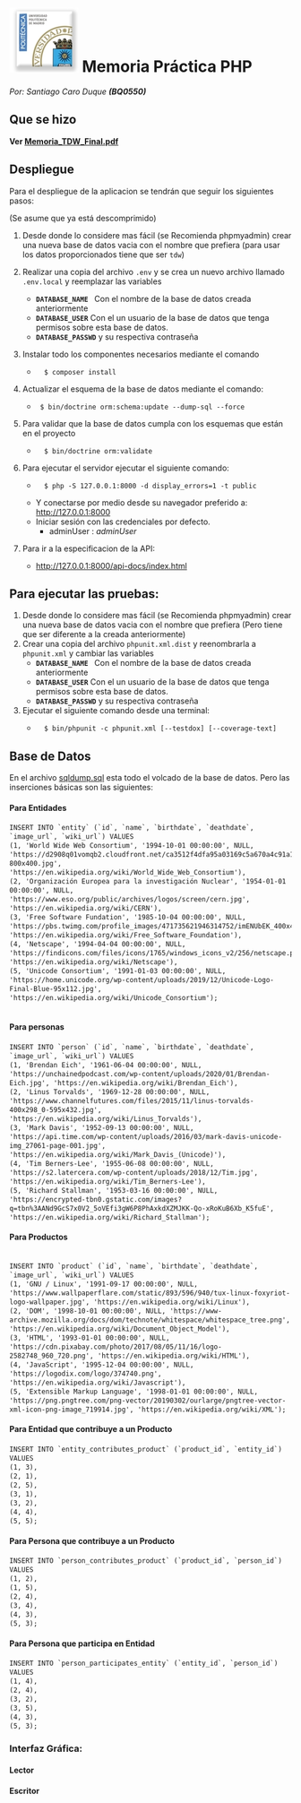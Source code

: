 # ![logo UPM](https://raw.githubusercontent.com/laracabrera/AOS/master/tarea1/logo_upm.jpg) Memoria Práctica PHP
*Por: Santiago Caro Duque* ***(BQ0550)***

## Que se hizo
**Ver [Memoria_TDW_Final.pdf](Memoria_TDW_Final.pdf)**

## Despliegue

Para el despliegue de la aplicacion se tendrán que seguir los siguientes pasos: 

(Se asume que ya está descomprimido)


1. Desde donde lo considere mas fácil (se Recomienda phpmyadmin) crear una nueva base de datos vacia con el nombre que prefiera (para usar los datos proporcionados tiene que ser ``` tdw ```)
1. Realizar una copia del archivo ``` .env ``` y se crea un nuevo archivo llamado ``` .env.local ``` y reemplazar las variables
    * **```DATABASE_NAME ```** Con el nombre de la base de datos creada anteriormente
    * **```DATABASE_USER```** Con el un usuario de la base de datos que tenga permisos sobre esta base de datos.
    * **```DATABASE_PASSWD```** y su respectiva contraseña
1. Instalar todo los componentes necesarios mediante el comando
    * ```
        $ composer install 
         ```

1. Actualizar el esquema de la base de datos mediante el comando: 
    * ```
       $ bin/doctrine orm:schema:update --dump-sql --force
        ```
1. Para validar que la base de datos cumpla con los esquemas que están en el proyecto
    * ```
        $ bin/doctrine orm:validate
        ```
1. Para ejecutar el servidor ejecutar el siguiente comando:
    * ```
        $ php -S 127.0.0.1:8000 -d display_errors=1 -t public 
        ```
    * Y conectarse por medio desde su navegador preferido a: http://127.0.0.1:8000
    * Iniciar sesión con las credenciales por defecto.
      - adminUser : *adminUser*
1. Para ir a la especificacion de la API:
   * http://127.0.0.1:8000/api-docs/index.html
## Para ejecutar las pruebas:

1.  Desde donde lo considere mas fácil (se Recomienda phpmyadmin) crear una nueva base de datos vacia con el nombre que prefiera (Pero tiene que ser diferente a la creada anteriormente)
1. Crear una copia del archivo ``` phpunit.xml.dist ``` y reenombrarla a ``` phpunit.xml ``` y cambiar las variables
    * **```DATABASE_NAME ```** Con el nombre de la base de datos creada anteriormente
    * **```DATABASE_USER```** Con el un usuario de la base de datos que tenga permisos sobre esta base de datos.
    * **```DATABASE_PASSWD```** y su respectiva contraseña
1. Ejecutar el siguiente comando desde una terminal:
    * ```
        $ bin/phpunit -c phpunit.xml [--testdox] [--coverage-text]
        ```
## Base de Datos

En el archivo [sqldump.sql](sqldump.sql) esta todo el volcado de la base de datos. Pero las inserciones básicas son las siguientes:

#### Para Entidades
```
INSERT INTO `entity` (`id`, `name`, `birthdate`, `deathdate`, `image_url`, `wiki_url`) VALUES
(1, 'World Wide Web Consortium', '1994-10-01 00:00:00', NULL, 'https://d2908q01vomqb2.cloudfront.net/ca3512f4dfa95a03169c5a670a4c91a19b3077b4/2018/10/18/w3c_logo-800x400.jpg', 'https://en.wikipedia.org/wiki/World_Wide_Web_Consortium'),
(2, 'Organización Europea para la investigación Nuclear', '1954-01-01 00:00:00', NULL, 'https://www.eso.org/public/archives/logos/screen/cern.jpg', 'https://en.wikipedia.org/wiki/CERN'),
(3, 'Free Software Fundation', '1985-10-04 00:00:00', NULL, 'https://pbs.twimg.com/profile_images/471735621946314752/imENUbEK_400x400.png', 'https://en.wikipedia.org/wiki/Free_Software_Foundation'),
(4, 'Netscape', '1994-04-04 00:00:00', NULL, 'https://findicons.com/files/icons/1765/windows_icons_v2/256/netscape.png', 'https://en.wikipedia.org/wiki/Netscape'),
(5, 'Unicode Consortium', '1991-01-03 00:00:00', NULL, 'https://home.unicode.org/wp-content/uploads/2019/12/Unicode-Logo-Final-Blue-95x112.jpg', 'https://en.wikipedia.org/wiki/Unicode_Consortium');


```
#### Para personas
```
INSERT INTO `person` (`id`, `name`, `birthdate`, `deathdate`, `image_url`, `wiki_url`) VALUES
(1, 'Brendan Eich', '1961-06-04 00:00:00', NULL, 'https://unchainedpodcast.com/wp-content/uploads/2020/01/Brendan-Eich.jpg', 'https://en.wikipedia.org/wiki/Brendan_Eich'),
(2, 'Linus Torvalds', '1969-12-28 00:00:00', NULL, 'https://www.channelfutures.com/files/2015/11/linus-torvalds-400x298_0-595x432.jpg', 'https://en.wikipedia.org/wiki/Linus_Torvalds'),
(3, 'Mark Davis', '1952-09-13 00:00:00', NULL, 'https://api.time.com/wp-content/uploads/2016/03/mark-davis-unicode-img_27061-page-001.jpg', 'https://en.wikipedia.org/wiki/Mark_Davis_(Unicode)'),
(4, 'Tim Berners-Lee', '1955-06-08 00:00:00', NULL, 'https://s2.latercera.com/wp-content/uploads/2018/12/Tim.jpg', 'https://en.wikipedia.org/wiki/Tim_Berners-Lee'),
(5, 'Richard Stallman', '1953-03-16 00:00:00', NULL, 'https://encrypted-tbn0.gstatic.com/images?q=tbn%3AANd9GcS7x0V2_5oVEfi3gW6P8PhAxkdXZMJKK-Qo-xRoKuB6Xb_K5fuE', 'https://en.wikipedia.org/wiki/Richard_Stallman');

```
#### Para Productos
```

INSERT INTO `product` (`id`, `name`, `birthdate`, `deathdate`, `image_url`, `wiki_url`) VALUES
(1, 'GNU / Linux', '1991-09-17 00:00:00', NULL, 'https://www.wallpaperflare.com/static/893/596/940/tux-linux-foxyriot-logo-wallpaper.jpg', 'https://en.wikipedia.org/wiki/Linux'),
(2, 'DOM', '1998-10-01 00:00:00', NULL, 'https://www-archive.mozilla.org/docs/dom/technote/whitespace/whitespace_tree.png', 'https://en.wikipedia.org/wiki/Document_Object_Model'),
(3, 'HTML', '1993-01-01 00:00:00', NULL, 'https://cdn.pixabay.com/photo/2017/08/05/11/16/logo-2582748_960_720.png', 'https://en.wikipedia.org/wiki/HTML'),
(4, 'JavaScript', '1995-12-04 00:00:00', NULL, 'https://logodix.com/logo/374740.png', 'https://en.wikipedia.org/wiki/Javascript'),
(5, 'Extensible Markup Language', '1998-01-01 00:00:00', NULL, 'https://png.pngtree.com/png-vector/20190302/ourlarge/pngtree-vector-xml-icon-png-image_719914.jpg', 'https://en.wikipedia.org/wiki/XML');
```

#### Para Entidad que contribuye a un Producto
```
INSERT INTO `entity_contributes_product` (`product_id`, `entity_id`) VALUES
(1, 3),
(2, 1),
(2, 5),
(3, 1),
(3, 2),
(4, 4),
(5, 5);
```

#### Para Persona que contribuye a un Producto
```
INSERT INTO `person_contributes_product` (`product_id`, `person_id`) VALUES
(1, 2),
(1, 5),
(2, 4),
(3, 4),
(4, 3),
(5, 3);
```
#### Para Persona que participa en Entidad
```
INSERT INTO `person_participates_entity` (`entity_id`, `person_id`) VALUES
(1, 4),
(2, 4),
(3, 2),
(3, 5),
(4, 3),
(5, 3);
```
### Interfaz Gráfica:
#### Lector
#### Escritor
